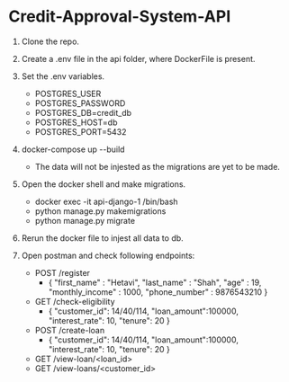 # Credit-Approval-System-API

1. Clone the repo.

2. Create a .env file in the api folder, where DockerFile is present.

3. Set the .env variables.
    - POSTGRES_USER
    - POSTGRES_PASSWORD
    - POSTGRES_DB=credit_db
    - POSTGRES_HOST=db
    - POSTGRES_PORT=5432

4. docker-compose up --build
    - The data will not be injested as the migrations are yet to be made.

5. Open the docker shell and make migrations.
    - docker exec -it api-django-1  /bin/bash
    - python manage.py makemigrations
    - python manage.py migrate

6. Rerun the docker file to injest all data to db.

7. Open postman and check following endpoints:
    - POST /register
        - {
            "first_name" : "Hetavi",
            "last_name" : "Shah",
            "age" : 19,
            "monthly_income" : 1000,
            "phone_number" : 9876543210
        }
    - GET /check-eligibility
        - {
            "customer_id": 14/40/114,
            "loan_amount":100000,
            "interest_rate": 10,
            "tenure": 20
        }
    - POST /create-loan
        - {
            "customer_id": 14/40/114,
            "loan_amount":100000,
            "interest_rate": 10,
            "tenure": 20
        }
    - GET /view-loan/<loan_id>
    - GET /view-loans/<customer_id>